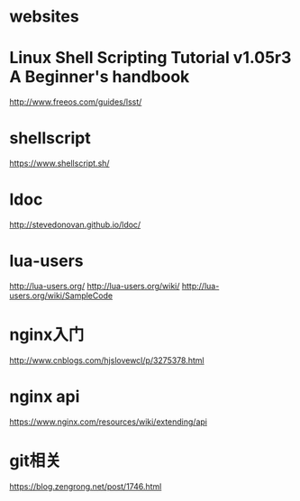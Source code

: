 websites
========


Linux Shell Scripting Tutorial v1.05r3 A Beginner's handbook
=====================

http://www.freeos.com/guides/lsst/


shellscript
========
https://www.shellscript.sh/


ldoc
====
http://stevedonovan.github.io/ldoc/



lua-users
=========
http://lua-users.org/
http://lua-users.org/wiki/
http://lua-users.org/wiki/SampleCode


nginx入门
==========
http://www.cnblogs.com/hjslovewcl/p/3275378.html


nginx api
=========
https://www.nginx.com/resources/wiki/extending/api


git相关
========
https://blog.zengrong.net/post/1746.html


